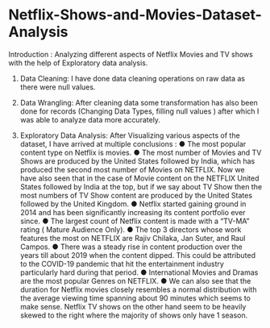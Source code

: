 # Netflix-Shows-and-Movies-Dataset-Analysis
Introduction : 
Analyzing different aspects of Netflix Movies and TV shows with the help of Exploratory data analysis.

1. Data Cleaning: I have done data cleaning operations on raw data as there were null values.

2. Data Wrangling: After cleaning data some transformation has also been done for records (Changing Data Types, filling null values ) after which I was able to analyze data more accurately.

3. Exploratory Data Analysis: After Visualizing various aspects of the dataset, I have arrived at multiple
conclusions :
 ● The most popular content type on Netflix is movies.
 ● The most number of Movies and TV Shows are produced by the United States followed by India, which has produced the second most number of Movies on NETFLIX. Now we have also seen that in the case of Movie content on the NETFLIX United States followed by India at the top, but if we say about TV Show then the most numbers of TV Show content are produced by the United States followed by the United Kingdom.
 ● Netflix started gaining ground in 2014 and has been significantly increasing its content portfolio ever since.
 ● The largest count of Netflix content is made with a “TV-MA” rating ( Mature Audience Only).
 ● The top 3 directors whose work features the most on NETFLIX are Rajiv Chilaka, Jan Suter, and Raul Campos.
 ● There was a steady rise in content production over the years till about 2019 when the content dipped. This could be attributed to the COVID-19 pandemic that hit the entertainment industry particularly hard during that period.
 ● International Movies and Dramas are the most popular Genres on NETFLIX.
 ● We can also see that the duration for Netflix movies closely resembles a normal distribution with the average viewing time spanning about 90 minutes which seems to make sense. Netflix TV shows on the other hand seem to be heavily skewed to the right where the majority of shows only have 1 season.
